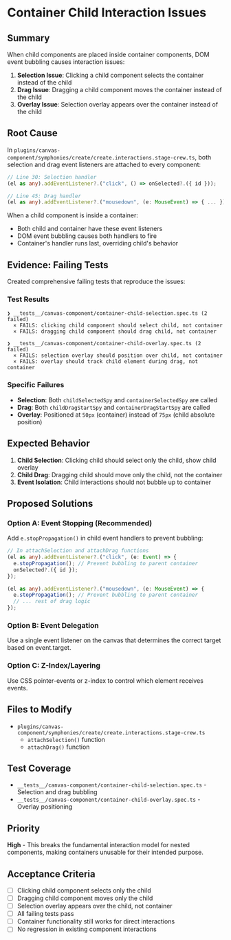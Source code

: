 # Container Child Interaction Issues

## Summary

When child components are placed inside container components, DOM event bubbling causes interaction issues:

1. **Selection Issue**: Clicking a child component selects the container instead of the child
2. **Drag Issue**: Dragging a child component moves the container instead of the child  
3. **Overlay Issue**: Selection overlay appears over the container instead of the child

## Root Cause

In `plugins/canvas-component/symphonies/create/create.interactions.stage-crew.ts`, both selection and drag event listeners are attached to every component:

```typescript
// Line 30: Selection handler
(el as any).addEventListener?.("click", () => onSelected?.({ id }));

// Line 45: Drag handler  
(el as any).addEventListener?.("mousedown", (e: MouseEvent) => { ... });
```

When a child component is inside a container:
- Both child and container have these event listeners
- DOM event bubbling causes both handlers to fire
- Container's handler runs last, overriding child's behavior

## Evidence: Failing Tests

Created comprehensive failing tests that reproduce the issues:

### Test Results
```
❯ __tests__/canvas-component/container-child-selection.spec.ts (2 failed)
  × FAILS: clicking child component should select child, not container
  × FAILS: dragging child component should drag child, not container

❯ __tests__/canvas-component/container-child-overlay.spec.ts (2 failed)  
  × FAILS: selection overlay should position over child, not container
  × FAILS: overlay should track child element during drag, not container
```

### Specific Failures
- **Selection**: Both `childSelectedSpy` and `containerSelectedSpy` are called
- **Drag**: Both `childDragStartSpy` and `containerDragStartSpy` are called
- **Overlay**: Positioned at `50px` (container) instead of `75px` (child absolute position)

## Expected Behavior

1. **Child Selection**: Clicking child should select only the child, show child overlay
2. **Child Drag**: Dragging child should move only the child, not the container
3. **Event Isolation**: Child interactions should not bubble up to container

## Proposed Solutions

### Option A: Event Stopping (Recommended)
Add `e.stopPropagation()` in child event handlers to prevent bubbling:

```typescript
// In attachSelection and attachDrag functions
(el as any).addEventListener?.("click", (e: Event) => {
  e.stopPropagation(); // Prevent bubbling to parent container
  onSelected?.({ id });
});

(el as any).addEventListener?.("mousedown", (e: MouseEvent) => {
  e.stopPropagation(); // Prevent bubbling to parent container
  // ... rest of drag logic
});
```

### Option B: Event Delegation
Use a single event listener on the canvas that determines the correct target based on event.target.

### Option C: Z-Index/Layering
Use CSS pointer-events or z-index to control which element receives events.

## Files to Modify

- `plugins/canvas-component/symphonies/create/create.interactions.stage-crew.ts`
  - `attachSelection()` function
  - `attachDrag()` function

## Test Coverage

- `__tests__/canvas-component/container-child-selection.spec.ts` - Selection and drag bubbling
- `__tests__/canvas-component/container-child-overlay.spec.ts` - Overlay positioning

## Priority

**High** - This breaks the fundamental interaction model for nested components, making containers unusable for their intended purpose.

## Acceptance Criteria

- [ ] Clicking child component selects only the child
- [ ] Dragging child component moves only the child  
- [ ] Selection overlay appears over the child, not container
- [ ] All failing tests pass
- [ ] Container functionality still works for direct interactions
- [ ] No regression in existing component interactions
